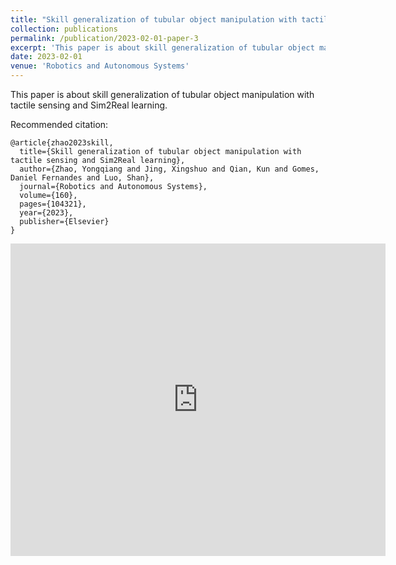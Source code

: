 ```yaml
---
title: "Skill generalization of tubular object manipulation with tactile sensing and Sim2Real learning"
collection: publications
permalink: /publication/2023-02-01-paper-3
excerpt: 'This paper is about skill generalization of tubular object manipulation with tactile sensing and Sim2Real learning.'
date: 2023-02-01
venue: 'Robotics and Autonomous Systems'
---
```

This paper is about skill generalization of tubular object manipulation with tactile sensing and Sim2Real learning.

Recommended citation: 
```
@article{zhao2023skill,
  title={Skill generalization of tubular object manipulation with tactile sensing and Sim2Real learning},
  author={Zhao, Yongqiang and Jing, Xingshuo and Qian, Kun and Gomes, Daniel Fernandes and Luo, Shan},
  journal={Robotics and Autonomous Systems},
  volume={160},
  pages={104321},
  year={2023},
  publisher={Elsevier}
}
```

<embed src="https://rancho-zhao.github.io/files/Paper3.pdf" type="application/pdf" width="600px" height="500px" />